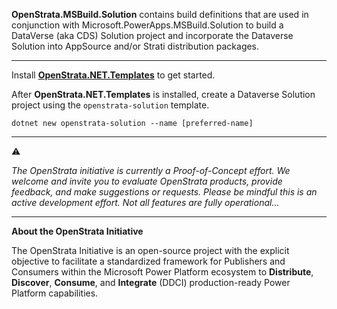 **OpenStrata.MSBuild.Solution** contains build definitions that are used in conjunction with Microsoft.PowerApps.MSBuild.Solution to build a DataVerse (aka CDS) Solution project and incorporate the Dataverse Solution into AppSource and/or Strati distribution packages.  
***

Install **[OpenStrata.NET.Templates](https://www.nuget.org/packages/OpenStrata.NET.Templates)** to get started.

After **OpenStrata.NET.Templates** is installed, create a Dataverse Solution project using the `openstrata-solution` template.

```
dotnet new openstrata-solution --name [preferred-name]
```


***

⚠

*The OpenStrata initiative is currently a Proof-of-Concept effort.  We welcome and invite you to evaluate OpenStrata products, provide feedback, and make suggestions or requests.  Please be mindful this is an active development effort.  Not all features are fully operational...*


***


**About the OpenStrata Initiative**

The OpenStrata Initiative is an open-source project with the explicit objective to facilitate a standardized framework for Publishers and Consumers within the Microsoft Power Platform ecosystem to **Distribute**, **Discover**, **Consume**, and **Integrate** (DDCI) production-ready Power Platform 
capabilities.

